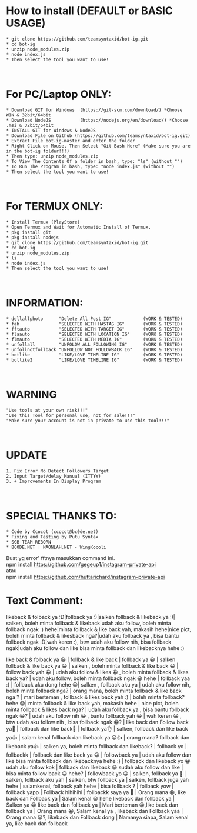 # How to install (DEFAULT or BASIC USAGE)
	* git clone https://github.com/teamsyntaxid/bot-ig.git
	* cd bot-ig
	* unzip node_modules.zip
	* node index.js
	* Then select the tool you want to use!
<br/>

# For PC/Laptop ONLY:
	* Download GIT for Windows	(https://git-scm.com/download/) *Choose WIN & 32bit/64bit
	* Download NodeJS 			(https://nodejs.org/en/download/) *Choose .msi & 32bit/64bit
	* INSTALL GIT for Windows & NodeJS
	* Download File on Github (https://github.com/teamsyntaxid/bot-ig.git)
	* Extract File bot-ig-master and enter the folder
	* Right Click on Mouse, Then Select "Git Bash Here" (Make sure you are in the bot-ig folder!!!)
	* Then type: unzip node_modules.zip
	* To View The Contents Of a folder in bash, type: "ls" (without "")
	* To Run The Program in bash, type: "node index.js" (without "")
	* Then select the tool you want to use!
<br/>

# For TERMUX ONLY:
	* Install Termux (PlayStore)
	* Open Termux and Wait for Automatic Install of Termux.
	* pkg install git
	* pkg install nodejs
	* git clone https://github.com/teamsyntaxid/bot-ig.git
	* cd bot-ig
	* unzip node_modules.zip
	* ls
	* node index.js
	* Then select the tool you want to use!
<br/>

# INFORMATION:
	* dellallphoto		"Delete All Post IG"			(WORK & TESTED)
	* fah				"SELECTED WITH HASTAG IG"		(WORK & TESTED)
	* fftauto			"SELECTED WITH TARGET IG"		(WORK & TESTED)
	* flaauto			"SELECTED WITH LOCATION IG"		(WORK & TESTED)
	* flmauto			"SELECTED WITH MEDIA IG"		(WORK & TESTED)
	* unfollall			"UNFOLOW ALL FOLLOWING IG"		(WORK & TESTED)
	* unfollnotfollback	"UNFOLLOW NOT FOLLOWBACK IG"	(WORK & TESTED)
	* botlike			"LIKE/LOVE TIMELINE IG"			(WORK & TESTED)
	* botlike2			"LIKE/LOVE TIMELINE IG"			(WORK & TESTED)
<br/>

# WARNING
	"Use tools at your own risk!!!"
	"Use this Tool for personal use, not for sale!!!"
	"Make sure your account is not in private to use this tool!!!"
<br/>

# UPDATE
	1. Fix Error No Detect Followers Target
    2. Input Target/delay Manual (ITTYW)
    3. + Improvements In Display Program
<br/>

# SPECIAL THANKS TO:
	* Code by Ccocot (ccocot@bc0de.net)
	* Fixing and Testing by Putu Syntax
	* SGB TEAM REBORN
	* BC0DE.NET | NAONLAH.NET - WingKocoli

Buat yg error' fftnya masukkan command ini.
<br/>
npm install https://github.com/gegeup1/instagram-private-api
<br/>
atau
<br/>
npm install https://github.com/huttarichard/instagram-private-api


# Text Comment:
likeback & folback ya :D|follback ya :)|salken follback & likeback ya :)| salken, boleh minta follback & likeback|udah aku follow, boleh minta follback ngak :) hehe|minta follback & like back yah, makasih hehe|nice pict, boleh minta follback & likesback nga?|udah aku follback ya , bisa bantu follback ngak :D|wah keren :), btw udah aku follow nih, bisa follback ngak|udah aku follow dan like bisa minta follback dan likebacknya hehe :)


like back & folback ya 😀 | follback & like back | follback ya 😀 | salken follback & like back ya 😀 | salken , boleh minta follback & like back 😀 | follow back yah 😀 | udah aku follow & likes 😀 , boleh minta follback & likes back ya? | udah aku follow, boleh minta follback ngak 😀 hehe | follback yaa :) | follback aku dong hehe 😀| salken , follback aku ya | udah aku follow nih, boleh minta follback nga? | orang mana, boleh minta follback & like back nga ? | mari berteman , follback & likes back yah :) | boleh minta follback? hehe 😀| minta follback & like back yah, makasih hehe | nice pict, boleh minta follback & likes back nga? | udah aku follback ya , bisa bantu follback ngak 😀? | udah aku follow nih 😀 , bantu follback yah 😀 | wah keren 😀 , btw udah aku follow nih , bisa follback ngak 😀? | like back dan Follow back ya🙏 | follback dan like back🙏 | follback ya👌 | salken, follback dan like back ya👍 | salam kenal follback dan likeback ya 😀👍 | orang mana? follback dan likeback ya👍 | salken ya, boleh minta follback dan likeback? | follback yo | follbackk | follback dan like back ya 😀 | followback ya | udah aku follow dan like bisa minta follback dan likebacknya hehe :) | follback dan likeback yo 😀 udah aku follow kok | follback dan likeback 😀 sudah aku follow dan like | bisa minta follow back 😀 hehe? | followback yo 😀 | salken, follback ya 🙂 | salken, follback aku yah | salken, btw follback ya | salken, follback juga yah hehe | salamkenal, follback yah hehe | bisa follback ? | follback yow | follback yapp | Follback hihihihi | follbackk saya ya 🙂 | Orang mana 😀, like back dan Follback ya | Salam kenal 😀 hehe likeback dan follback ya | Salken ya 😀 like back dan follback ya | Mari berteman 😀,like back dan follback ya | Orang mana 😀, Salam kenal ya , likeback dan Follback yaa | Orang mana 😀?, likeback dan Follback dong | Namanya siapa, Salam kenal ya, like back dan follback 
